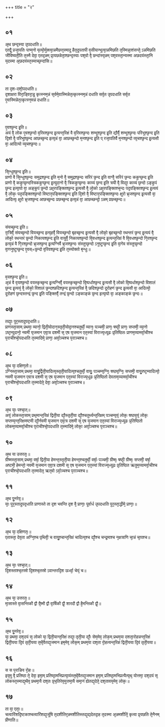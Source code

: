 +++
title = "२"

+++
## ०१
अ᳘थ छन्द᳘स्या उ᳘पदधाति॥  
एतद्वै᳘ प्रजा᳘पतिः पाप्म᳘नो मृत्यो᳘र्मुक्त्वा᳘न्नमैछत्त᳘स्मादु हैत᳘दुपतापी व᳘सीयान्भूत्वा᳘न्नमिछति त᳘स्मिन्ना᳘शंसन्ते᳘ ऽन्नमिछति जीविष्यती᳘ति त᳘स्मै देवा᳘ एतद᳘न्नम् प्रा᳘यछन्नेता᳘श्छन्द᳘स्याः पश᳘वो वै᳘ छन्दांस्य᳘न्नम् पश᳘वस्ता᳘न्यस्मा अछदयंस्ता᳘नि य᳘दस्मा अ᳘छदयंस्त᳘स्माच्छ᳘न्दांसि॥  
## ०२
ता द᳘श-दशो᳘पदधाति॥  
द᳘शाक्षरा विरा᳘ड्विरा᳘डु कृत्स्नम᳘न्नं स᳘र्वमे᳘वास्मिन्नेत᳘त्कृत्स्नम᳘न्नं दधाति सर्व᳘त उ᳘पदधाति सर्व᳘त ए᳘वास्मिन्नेत᳘त्कृत्स्न᳘मन्नं दधाति॥  
## ०३
ए᳘वश्छ᳘न्द इ᳘ति॥  
अयं वै᳘ लोक ए᳘वश्छ᳘न्दो व᳘रिवश्छ᳘न्द इ᳘त्यन्त᳘रिक्षं वै व᳘रिवश्छ᳘न्दः शम्भूश्छ᳘न्द इ᳘ति द्यौर्वै᳘ शम्भूश्छ᳘न्दः परिभूश्छ᳘न्द इ᳘ति दि᳘शो वै᳘ परिभूश्छ᳘न्द आछच्छ᳘न्द इत्य᳘न्नं वा᳘ आछच्छ᳘न्दो म᳘नश्छ᳘न्द इ᳘ति प् रजा᳘पतिर्वै म᳘नश्छ᳘न्दो व्य᳘चश्छ᳘न्द इ᳘त्यसौ वा᳘ आदित्यो व्य᳘चश्छ᳘न्दः॥  
## ०४
सि᳘न्धुश्छ᳘न्द इ᳘ति॥  
प्राणो वै सि᳘न्धुश्छ᳘न्दः समुद्रश्छ᳘न्द इ᳘ति म᳘नो वै᳘ समुद्रश्छ᳘न्दः सरिरं छ᳘न्द इ᳘ति वाग्वै᳘ सरिरं छ᳘न्दः ककुप्छ᳘न्द इ᳘ति प्राणो वै᳘ ककुप्छ᳘न्दस्त्रिककुप्छ᳘न्द इ᳘त्युदानो वै᳘ त्रिककुप्छ᳘न्दः काव्यं छ᳘न्द इ᳘ति त्रयी वै᳘ विद्या᳘ काव्यं छ᳘न्दो ऽङ्कुपं छ᳘न्द इत्या᳘पो वा᳘ अङ्कुपं छ᳘न्दो ऽक्ष᳘रपङ्क्तिश्छ᳘न्द इ᳘त्यसौ वै᳘ लो᳘को ऽक्ष᳘रपङ्क्तिश्च᳘न्दः पद᳘पङ्क्तिश्छ᳘न्द इ᳘त्ययं वै᳘ लोकः᳘ पद᳘पङ्क्तिश्छ᳘न्दो विष्टार᳘पङ्क्तिश्छ᳘न्द इ᳘ति दि᳘शो वै᳘ विष्टार᳘पङ्क्तिश्छ᳘न्दः क्षुरो भ्र᳘जश्छ᳘न्द इ᳘त्यसौ वा᳘ आदित्यः᳘ क्षुरो भ्र᳘जश्छ᳘न्द आछच्छ᳘न्दः प्रछच्छ᳘न्द इत्य᳘न्नं वा᳘ आछच्छन्दो᳘ ऽन्नम् प्रछच्छ᳘न्दः॥  
## ०५
संयच्छ᳘न्द इ᳘ति॥  
रा᳘त्रिर्वै᳘ संयच्छ᳘न्दो वियच्छ᳘न्द इत्य᳘हर्वै᳘ वियच्छ᳘न्दो बृहच्छ᳘न्द इ᳘त्यसौ वै᳘ लोको᳘ बृहच्छ᳘न्दो रथन्तरं छ᳘न्द इ᳘त्ययं वै᳘ लोको᳘ रथन्तरं छ᳘न्दो निकायश्छ᳘न्द इ᳘ति वायुर्वै᳘ निकायश्छ᳘न्दो वि᳘वधश्छ᳘न्द इ᳘त्यन्त᳘रिक्षं वै वि᳘वधश्छ᳘न्दो गि᳘रश्छ᳘न्द इत्य᳘न्नं वै गि᳘रश्छ᳘न्दो भ्र᳘जश्छ᳘न्द इ᳘त्यग्निर्वै भ्र᳘जश्छ᳘न्दः संस्तुप्छ᳘न्दो ऽनुष्टुप्छ᳘न्द इ᳘ति वा᳘गेव संस्तुप्छ᳘न्दो वा᳘गनुष्टुप्छ᳘न्द ए᳘वस्=छ᳘न्दो व᳘रिवश्छ᳘न्द इ᳘ति त᳘स्योक्तो ब᳘न्धुः॥  
## ०६
व᳘यश्छ᳘न्द इ᳘ति॥  
अ᳘न्नं वै व᳘यश्छ᳘न्दो वयस्कृच्छ᳘न्द इ᳘त्यग्निर्वै᳘ वयस्कृच्छ᳘न्दो वि᳘ष्पर्धाश्छ᳘न्द इ᳘त्यसौ वै᳘ लोको वि᳘ष्पर्धाश्छ᳘न्दो विशालं छ᳘न्द इ᳘त्ययं᳘ वै᳘ लोको᳘ विशालं छ᳘न्दश्छदिश्छ᳘न्द इ᳘त्यन्त᳘रिक्षं वै᳘ छदिश्छ᳘न्दो दूरोहणं छ᳘न्द इ᳘त्यसौ वा᳘ आदित्यो᳘ दूरोहणं छ᳘न्दस्तन्द्रं छ᳘न्द इ᳘ति पङ्क्तिर्वै᳘ तन्द्रं छ᳘न्दो ऽङ्काङ्कं छ᳘न्द इत्या᳘पो वा᳘ अङ्काङ्कं छ᳘न्दः॥  
## ०७
तद्याः᳘ पुर᳘स्तादुपद᳘धाति॥  
प्राणस्ता᳘साम् प्रथमा᳘ व्यानो᳘ द्विती᳘योदान᳘स्तृती᳘योदा᳘नश्चतुर्थी᳘ व्यानः᳘ पञ्चमी᳘ प्राणः᳘ षष्ठी᳘ प्राणः᳘ सप्तमी᳘ व्या᳘नो ऽष्ट᳘म्युदानो᳘ नवमी य᳘जमान एवा᳘त्र दशमी स᳘ एष य᳘जमान एत᳘स्यां विराज्य᳘ध्यूढः प्र᳘तिष्ठितः प्राणम᳘य्यामर्वा᳘चीश्च प᳘राचीश्चो᳘पदधाति त᳘स्मादिमे᳘ प्राणा᳘ अर्वा᳘ञ्चश्च प᳘राञ्चश्च॥  
## ०८
अ᳘थ या᳘ दक्षिण᳘तो॥  
ऽग्निस्ता᳘साम् प्रथमा᳘ वायु᳘र्द्विती᳘यादित्य᳘स्तृती᳘यादित्य᳘श्चतुर्थी᳘ वायुः᳘ पञ्चम्य᳘ग्निः᳘ षष्ठ्य᳘ग्निः᳘ सप्तमी᳘ वायु᳘रष्ट᳘म्यादित्यो᳘ नवमी य᳘जमान एवात्र दशमी स᳘ एष य᳘जमान एत᳘स्यां विराज्य᳘धूढः प्र᳘तिष्ठितो देवताम᳘य्यामर्वा᳘चीश्च प᳘राचीश्चो᳘पदधाति त᳘स्मादेते᳘ देवा᳘ अर्वा᳘ञ्चश्च प᳘राञ्चश्च॥  
## ०९
अ᳘थ याः᳘ पश्चा᳘त्॥  
अयं᳘ लोकस्ता᳘साम् प्रथ᳘मान्त᳘रिक्षं द्विती᳘या द्यौ᳘स्तृती᳘या द्यौ᳘श्चतुर्थ्यन्त᳘रिक्षम् पञ्चम्य᳘यं᳘ लोकः᳘ षष्ठ्य᳘यं᳘ लोकः᳘ सप्तम्य᳘न्त᳘रिक्षमष्टमी द्यौ᳘र्नवमी य᳘जमान एवा᳘त्र दशमी स᳘ एष य᳘जमान एत᳘स्यां विराज्य᳘ध्यूढः प्र᳘तिष्ठितो लोकम᳘य्यामर्वा᳘चीश्च प᳘राचीश्चो᳘पदधाति त᳘स्मादिमे᳘ लोका᳘ अर्वा᳘ञ्चश्च प᳘राञ्चश्च॥  
## १०
अ᳘थ या उत्तरतः᳘॥  
ग्रीष्मस्ता᳘साम् प्रथमा᳘ वर्षा᳘ द्विती᳘या हेमन्त᳘स्तृती᳘या हेमन्त᳘श्चतुर्थी᳘ वर्षाः᳘ पञ्चमी᳘ ग्रीष्मः᳘ षष्ठी᳘ ग्रीष्मः᳘ सप्तमी᳘ वर्षा᳘ अष्टमी᳘ हेमन्तो᳘ नवमी य᳘जमान एवा᳘त्र दशमी स᳘ एष य᳘जमान एत᳘स्यां विराज्य᳘ध्यूढः प्र᳘तिष्ठित ऋतुम᳘य्यामर्वा᳘चीश्च प᳘राचीश्चो᳘पदधाति त᳘स्मादेत᳘ ऋत᳘वो ऽर्वा᳘ञ्चश्च प᳘राञ्चश्च॥  
## ११
अ᳘थ पु᳘नरेव᳘॥  
याः᳘ पुर᳘स्तादुपद᳘धाति प्राणास्ते ता द᳘श भवन्ति द᳘श वै᳘ प्राणाः᳘ पूर्वार्ध उ᳘पदधाति पुर᳘स्ता᳘द्धीमे᳘ प्राणाः᳘॥  
## १२
अ᳘थ या᳘ दक्षिणतः᳘॥  
एतास्ता᳘ देव᳘ता अग्नि᳘श्च पृथिवी᳘ च वायु᳘श्चान्त᳘रिक्षं चादित्य᳘श्च द्यौ᳘श्च चन्द्र᳘माश्च न᳘क्षत्राणि चा᳘न्नं चा᳘पश्च॥  
## १३
अ᳘थ याः᳘ पश्चा᳘त्॥  
दि᳘शस्ताश्च᳘तस्रो दि᳘शश्च᳘तस्रो ऽवान्तरदि᳘श ऊर्ध्वा᳘ चेयं᳘ च॥  
## १४
अ᳘थ या᳘ उत्तरतः᳘॥  
मा᳘सास्ते वा᳘सन्तिकौ द्वौ ग्रै᳘ष्मौ द्वौ वा᳘र्षिकौ द्वौ᳘ शारदौ द्वौ है᳘मन्तिकौ द्वौ᳘॥  
## १५
अ᳘थ पु᳘नरेव᳘॥  
या᳘ प्रथमा᳘ दश᳘दयं स᳘ लोको या᳘ द्विती᳘यान्त᳘रिक्षं तद्या᳘ तृती᳘या द्यौः᳘ सेम᳘मेव᳘ लोक᳘म् प्रथम᳘या दशता᳘रोहन्नन्त᳘रिक्षं द्विती᳘यया दि᳘वं तृती᳘यया त᳘थै᳘वैतद्य᳘जमान इम᳘मेव᳘ लोक᳘म् प्रथम᳘या दश᳘ता रो᳘हत्यन्त᳘रिक्षं द्विती᳘यया दि᳘वं तृती᳘यया॥  
## १६
स स प᳘राङिव रो᳘हः॥  
इय᳘मु वै᳘ प्रतिष्ठा ते᳘ देवा᳘ इमा᳘म् प्रतिष्ठा᳘मभिप्रत्या᳘यंस्त᳘थै᳘वैतद्य᳘जमान इमा᳘म् प्रतिष्ठा᳘मभिप्रत्यैत्य᳘थ᳘ योत्तमा᳘ दश᳘दयं स᳘ लोकस्त᳘स्माद्य᳘थैव᳘ प्रथमा᳘यै दश᳘तः प्र᳘भृतिरेव᳘मुत्तमा᳘यै समा᳘नं ह्येतद्य᳘देते᳘ दश᳘तावय᳘मेव᳘ लोकः᳘॥  
## १७
ता वा᳘ एताः᳘॥  
चत्वारिंशदि᳘ष्टकाश्चत्वारिंशद्य᳘जूंषि त᳘दशीतिर᳘न्नमशीतिस्तद्य᳘द्यदेतदा᳘ह त᳘दस्मा अ᳘न्नमशीतिं᳘ कृत्वा प्र᳘यछति ते᳘नैनम् प्रीणाति॥  